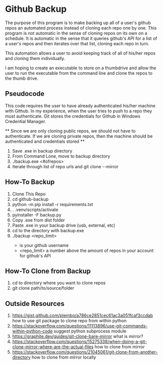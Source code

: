 # Github Backup
The purpose of this program is to make backing up all of a user's github repos an automated process instead of cloning each repo one by one.
This program is not automatic in the sense of cloning repos on its own on a schedule.
It is automatic in the sense that it queries github's API for a list of a user's repos and then iterates over that list, cloning each repo in turn.

This automation allows a user to avoid keeping track of all of his/her repos and cloning them individually.

I am hoping to create an executable to store on a thumbdrive and allow the user to run the executable from the command line and clone the repos to the thumb drive.

## Pseudocode
This code requires the user to have already authenticated his/her machine with Github.
In my experience, when the user tries to push to a repo they must authenticate.  Git stores the credentials for Github in Windows Credential Manager.

** Since we are only cloning public repos, we should not have to authenticate.  If we are cloning private repos, then the machine should be authenticated and credentials stored **

1. Save .exe in backup directory
2. From Command Lone, move to backup directory
3. ./backup.exe <username> <#ofrepos>
4. Iterate through list of repo urls and git clone <url> --mirror

## How-To Backup
1. Clone This Repo
2. cd github-backup
3. python -m pip install -r requirements.txt
4. . .venv/scripts/activate
5. pyinstaller -F backup.py
6. Copy .exe from dist folder
7. Paste .exe in your backup drive (usb, external, etc)
8. cd to the directory with backup.exe
9. ./backup <username> <repo_limit>
    * <username> is your github username
    * <repo_limit> a number above the amount of repos in your account for github's API
  
## How-To Clone from Backup
1. cd to directory where you want to clone repos
2. git clone path/to/source/folder


## Outside Resources
1. https://gist.github.com/plembo/a786ce2851cec61ac3a051fcaf3ccdab
   how to use git package to clone repo from within python
2. https://stackoverflow.com/questions/11113896/use-git-commands-within-python-code
   suggest python subprocess module
3. https://graphite.dev/guides/git-clone-bare-mirror
   what is mirror?  
4. https://stackoverflow.com/questions/15275338/when-doing-a-git-clone-mirror-where-are-the-actual-files
   how to clone from mirror
5. https://stackoverflow.com/questions/21045061/git-clone-from-another-directory
   how to clone from mirror locally
